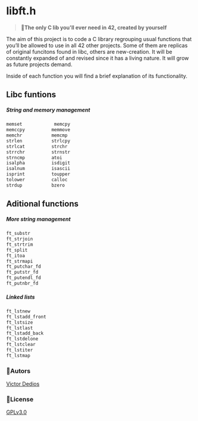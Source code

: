 # libft.h
> :muscle:**The only C lib you'll ever need in 42, created by yourself**

The aim of this project is to code a C library regrouping usual functions that
you’ll be allowed to use in all 42 other projects. Some of them are replicas of 
original funcitons found in libc, others are new-creation. It will be constantly 
expanded of and revised since it has a living nature. It will grow as future projects
demand.

Inside of each function you will find a brief explanation of its functionality.

## Libc funtions 

##### String and memory management
```bash
memset            memcpy
memccpy          memmove
memchr           memcmp
strlen           strlcpy
strlcat          strchr
strrchr          strnstr
strncmp          atoi
isalpha          isdigit
isalnum          isascii
isprint          toupper
tolower          calloc
strdup           bzero
```

## Aditional functions

##### More string management
```bash
ft_substr
ft_strjoin
ft_strtrim
ft_split
ft_itoa
ft_strmapi
ft_putchar_fd
ft_putstr_fd
ft_putendl_fd
ft_putnbr_fd
```
##### Linked lists
```bash
ft_lstnew
ft_lstadd_front
ft_lstsize
ft_lstlast
ft_lstadd_back
ft_lstdelone
ft_lstclear
ft_lstiter
ft_lstmap
```

###  :bust_in_silhouette:Autors
[Victor Dedios](https://github.com/vdedios)

### :memo:License
[GPLv3.0](https://www.gnu.org/licenses/gpl-3.0.html)
